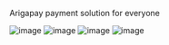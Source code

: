 Arigapay 
payment solution for everyone

![image](https://cdn.discordapp.com/attachments/1240644231308247062/1249913185801211944/image.png?ex=666907dd&is=6667b65d&hm=c0c816f9e4e92467e5ebb47a3572ac24a022836e2875b3c92a8daf9afece3500&)
![image](https://cdn.discordapp.com/attachments/1240644231308247062/1249918628967485624/image.png?ex=66690cef&is=6667bb6f&hm=abdfc52c8a93c1a1020088ee325c381371f60abc3929e5a1252bb102d6ab4ffb&)
![image](https://cdn.discordapp.com/attachments/1240644231308247062/1249919648535937044/image.png?ex=66690de2&is=6667bc62&hm=5c503ba706e69bf6aed19abf77b1578d91a94efc66fd059776c3c03d5ea1f9fa&)
![image](https://cdn.discordapp.com/attachments/1240644231308247062/1249913869535674369/image.png?ex=66690880&is=6667b700&hm=312a75860b941d626eafd5c062b2d7c6c3fdf282700b8a0227d2c271bcb9e55c&)
